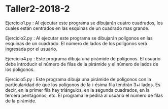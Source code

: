 # Taller2-2018-2
Ejercicio1.py : 
  Al ejecutar este programa se dibujarán cuatro cuadrados, los cuales están centrados en las esquinas de un cuadrado mas grande.
 
Ejercicio2.py : 
   Al ejecutar este programa se dibujarán polígonos en las esquinas de un cuadrado. El número de lados de los polígonos será ingresada por    el usuario.
   
Ejercicio4.py :
  Este programa dibuja una pirámide de polígonos. El usuario debe introducir el número de filas de la pirámide y el número de lados de los polígonos.
  
Ejercicio5.py :
  Este programa dibuja una pirámide de polígonos con la particularidad de que los polígonos de la i-ésima fila tendrán 3+i lados. Es decir, en la primer fila hay triángulos, en la segunda cuadrados, en la tercera pentágonos, etc. El programa le pedirá al usuario el número de filas de la pirámide.
